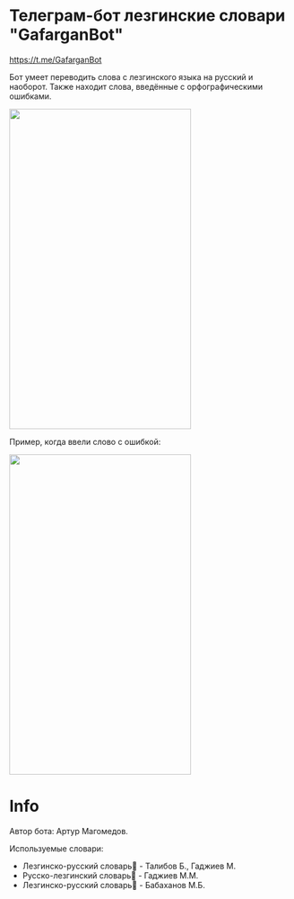 # Телеграм-бот лезгинские словари "GafarganBot" 
https://t.me/GafarganBot

Бот умеет переводить слова с лезгинского языка на русский и наоборот. Также находит слова, введённые с орфографическими ошибками.


<img src="https://user-images.githubusercontent.com/102806435/231672910-6acbf3f4-4d86-48f1-93c9-1deaeb197dd1.PNG" width="324" height="570">

Пример, когда ввели слово с ошибкой:

<img src="https://user-images.githubusercontent.com/102806435/231675449-8ad5cc7b-a5f8-44a5-9231-b8515758bbf8.PNG" width="324" height="570">

# Info
Автор бота: Артур Магомедов.

Используемые словари:
- Лезгинско-русский словарь📙 - Талибов Б., Гаджиев М.
- Русско-лезгинский словарь📕 - Гаджиев М.М.
- Лезгинско-русский словарь📗 - Бабаханов М.Б.
